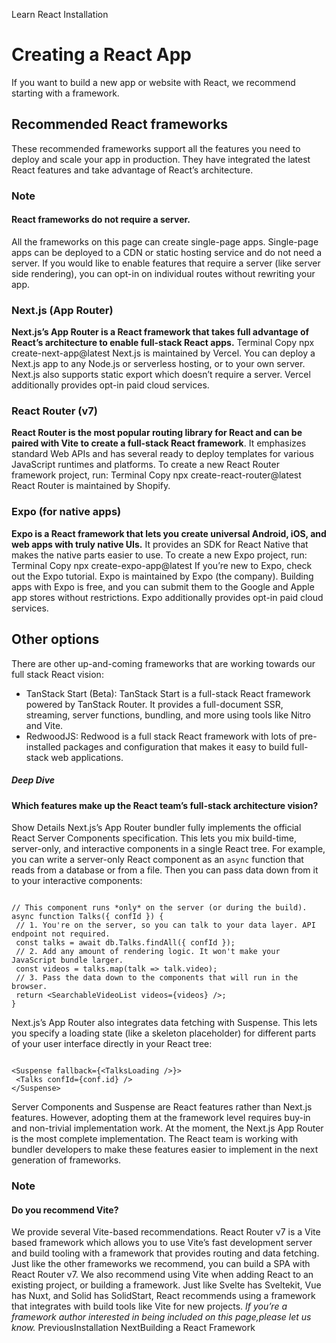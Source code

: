 Learn React
Installation
# Creating a React App
If you want to build a new app or website with React, we recommend starting with a framework.
## Recommended React frameworks 
These recommended frameworks support all the features you need to deploy and scale your app in production. They have integrated the latest React features and take advantage of React’s architecture.
### Note
#### React frameworks do not require a server. 
All the frameworks on this page can create single-page apps. Single-page apps can be deployed to a CDN or static hosting service and do not need a server. If you would like to enable features that require a server (like server side rendering), you can opt-in on individual routes without rewriting your app.
### Next.js (App Router) 
**Next.js’s App Router is a React framework that takes full advantage of React’s architecture to enable full-stack React apps.**
Terminal
Copy
npx create-next-app@latest
Next.js is maintained by Vercel. You can deploy a Next.js app to any Node.js or serverless hosting, or to your own server. Next.js also supports static export which doesn’t require a server. Vercel additionally provides opt-in paid cloud services.
### React Router (v7) 
**React Router is the most popular routing library for React and can be paired with Vite to create a full-stack React framework**. It emphasizes standard Web APIs and has several ready to deploy templates for various JavaScript runtimes and platforms.
To create a new React Router framework project, run:
Terminal
Copy
npx create-react-router@latest
React Router is maintained by Shopify.
### Expo (for native apps) 
**Expo is a React framework that lets you create universal Android, iOS, and web apps with truly native UIs.** It provides an SDK for React Native that makes the native parts easier to use. To create a new Expo project, run:
Terminal
Copy
npx create-expo-app@latest
If you’re new to Expo, check out the Expo tutorial.
Expo is maintained by Expo (the company). Building apps with Expo is free, and you can submit them to the Google and Apple app stores without restrictions. Expo additionally provides opt-in paid cloud services.
## Other options 
There are other up-and-coming frameworks that are working towards our full stack React vision:
  * TanStack Start (Beta): TanStack Start is a full-stack React framework powered by TanStack Router. It provides a full-document SSR, streaming, server functions, bundling, and more using tools like Nitro and Vite.
  * RedwoodJS: Redwood is a full stack React framework with lots of pre-installed packages and configuration that makes it easy to build full-stack web applications.


##### Deep Dive
#### Which features make up the React team’s full-stack architecture vision? 
Show Details
Next.js’s App Router bundler fully implements the official React Server Components specification. This lets you mix build-time, server-only, and interactive components in a single React tree.
For example, you can write a server-only React component as an `async` function that reads from a database or from a file. Then you can pass data down from it to your interactive components:
```

// This component runs *only* on the server (or during the build).
async function Talks({ confId }) {
 // 1. You're on the server, so you can talk to your data layer. API endpoint not required.
 const talks = await db.Talks.findAll({ confId });
 // 2. Add any amount of rendering logic. It won't make your JavaScript bundle larger.
 const videos = talks.map(talk => talk.video);
 // 3. Pass the data down to the components that will run in the browser.
 return <SearchableVideoList videos={videos} />;
}

```

Next.js’s App Router also integrates data fetching with Suspense. This lets you specify a loading state (like a skeleton placeholder) for different parts of your user interface directly in your React tree:
```

<Suspense fallback={<TalksLoading />}>
 <Talks confId={conf.id} />
</Suspense>

```

Server Components and Suspense are React features rather than Next.js features. However, adopting them at the framework level requires buy-in and non-trivial implementation work. At the moment, the Next.js App Router is the most complete implementation. The React team is working with bundler developers to make these features easier to implement in the next generation of frameworks.
### Note
#### Do you recommend Vite? 
We provide several Vite-based recommendations.
React Router v7 is a Vite based framework which allows you to use Vite’s fast development server and build tooling with a framework that provides routing and data fetching. Just like the other frameworks we recommend, you can build a SPA with React Router v7.
We also recommend using Vite when adding React to an existing project, or building a framework.
Just like Svelte has Sveltekit, Vue has Nuxt, and Solid has SolidStart, React recommends using a framework that integrates with build tools like Vite for new projects.
_If you’re a framework author interested in being included on this page,please let us know._
PreviousInstallation
NextBuilding a React Framework
